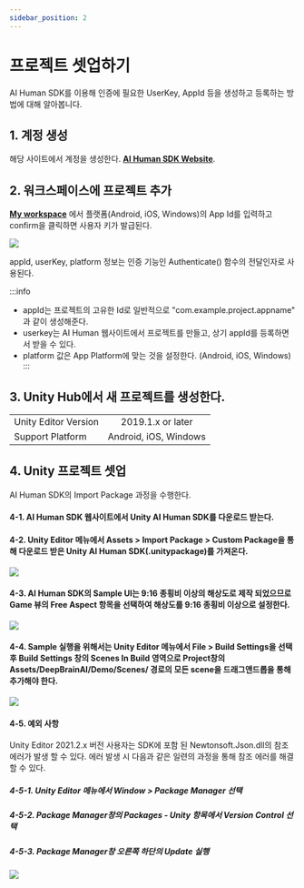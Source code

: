 ```yaml
---
sidebar_position: 2
---
```


# 프로젝트 셋업하기

AI Human SDK를 이용해 인증에 필요한 UserKey, AppId 등을 생성하고 등록하는 방법에 대해 알아봅니다.

## 1. 계정 생성
해당 사이트에서 계정을 생성한다. **[AI Human SDK Website](https://aihuman.aistudios.com)**.

## 2. 워크스페이스에 프로젝트 추가
**[My workspace](https://aihuman.aistudios.com/aihuman/sdk)** 에서 플랫폼(Android, iOS, Windows)의 App Id를 입력하고 confirm을 클릭하면 사용자 키가 발급된다.

<img src="/img/aihuman/unity/SDK_WebPage_UserKey.png" />

appId, userKey, platform 정보는 인증 기능인 Authenticate() 함수의 전달인자로 사용된다.

:::info
- appId는 프로젝트의 고유한 Id로 일반적으로 "com.example.project.appname" 과 같이 생성해준다.
- userkey는 AI Human 웹사이트에서 프로젝트를 만들고, 상기 appId를 등록하면서 받을 수 있다.
- platform 값은 App Platform에 맞는 것을 설정한다. (Android, iOS, Windows)
:::

## 3. Unity Hub에서 새 프로젝트를 생성한다. 

<table>
	<tr>
		<td>Unity Editor Version</td>
		<td align="center">2019.1.x or later</td>		
	</tr>
	<tr>
		<td>Support Platform</td>
		<td align="center">Android, iOS, Windows</td>
	</tr>
</table>

## 4. Unity 프로젝트 셋업

AI Human SDK의 Import Package 과정을 수행한다.

#### 4-1. AI Human SDK 웹사이트에서 Unity AI Human SDK를 다운로드 받는다.

#### 4-2. Unity Editor 메뉴에서 Assets > Import Package > Custom Package을 통해 다운로드 받은 Unity AI Human SDK(.unitypackage)를 가져온다.

<img src="/img/aihuman/unity/import_package.png" />

#### 4-3. AI Human SDK의 Sample UI는 9:16 종횡비 이상의 해상도로 제작 되었으므로 Game 뷰의 Free Aspect 항목을 선택하여 해상도를 9:16 종횡비 이상으로 설정한다.

<img src="/img/aihuman/unity/aspect.png" />

#### 4-4. Sample 실행을 위해서는 Unity Editor 메뉴에서 File > Build Settings을 선택 후 Build Settings 창의 Scenes In Build 영역으로 Project창의 Assets/DeepBrainAI/Demo/Scenes/ 경로의 모든 scene을 드래그앤드롭을 통해 추가해야 한다.

<img src="/img/aihuman/unity/build_setting.png" />

#### 4-5. 예외 사항

Unity Editor 2021.2.x 버전 사용자는 SDK에 포함 된 Newtonsoft.Json.dll의 참조 에러가 발생 할 수 있다. 에러 발생 시 다음과 같은 일련의 과정을 통해 참조 에러를 해결 할 수 있다.

##### 4-5-1. Unity Editor 메뉴에서 Window > Package Manager 선택
##### 4-5-2. Package Manager창의 Packages - Unity 항목에서 Version Control 선택
##### 4-5-3. Package Manager창 오른쪽 하단의 Update 실행

<img src="/img/aihuman/unity/Newtonsoft_Json.png" />
